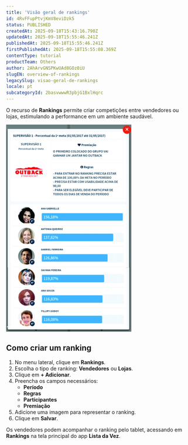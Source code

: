 ```yaml
---
title: 'Visão geral de rankings'
id: 4RvFFupPtvjKmV8eviDzk5
status: PUBLISHED
createdAt: 2025-09-18T15:43:16.790Z
updatedAt: 2025-09-18T15:55:46.241Z
publishedAt: 2025-09-18T15:55:46.241Z
firstPublishedAt: 2025-09-18T15:55:08.369Z
contentType: tutorial
productTeam: Others
author: 2AhArvGNSPKwUAd8GOz0iU
slugEN: overview-of-rankings
legacySlug: visao-geral-de-rankings
locale: pt
subcategoryId: 2basvwwwR3pbjG1BxlHqrc
---
```


O recurso de **Rankings** permite criar competições entre vendedores ou lojas, estimulando a performance em um ambiente saudável.  

![](https://raw.githubusercontent.com/vtexdocs/help-center-content/refs/heads/main/docs/pt/tutorials/indeva-by-vtex/rankings-e-campanhas/visao-geral-de-rankings_1.png)

## Como criar um ranking

1. No menu lateral, clique em **Rankings**.  
2. Escolha o tipo de ranking: **Vendedores** ou **Lojas**.  
3. Clique em **+ Adicionar**.  
4. Preencha os campos necessários:  
   - **Período**  
   - **Regras**  
   - **Participantes**  
   - **Premiação**  
5. Adicione uma imagem para representar o ranking.  
6. Clique em **Salvar**.  

Os vendedores podem acompanhar o ranking pelo tablet, acessando em **Rankings** na tela principal do app **Lista da Vez**.  


